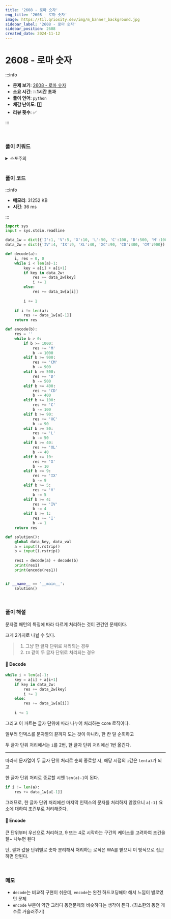 ```yaml
---
title: '2608 - 로마 숫자'
eng_title: '2608 - 로마 숫자'
image: https://til.qriosity.dev/img/m_banner_background.jpg
sidebar_label: '2608 - 로마 숫자'
sidebar_position: 2608
created_date: 2024-11-12
---
```


# 2608 - 로마 숫자

:::info

- **문제 보기**: [2608 - 로마 숫자](https://www.acmicpc.net/problem/2608)
- **소요 시간**: 💥**1시간 초과**
- **풀이 언어**: `python`
- **체감 난이도**: 3️⃣
- **리뷰 횟수**: ✅

:::

<br />

### 풀이 키워드

<details>
<summary>스포주의</summary>

`빡구현` `문자열`

</details>

<br />

### 풀이 코드

:::info

- **메모리**: 31252 KB
- **시간**: 36 ms

:::

```python
import sys
input = sys.stdin.readline

data_1w = dict({'I':1, 'V':5, 'X':10, 'L':50, 'C':100, 'D':500, 'M':1000})
data_2w = dict({'IV':4, 'IX':9, 'XL':40, 'XC':90, 'CD':400, 'CM':900})

def decode(a):
    i, res = 0, 0
    while i < len(a)-1:
        key = a[i] + a[i+1]
        if key in data_2w:
            res += data_2w[key]
            i += 1
        else:
            res += data_1w[a[i]]
            
        i += 1
    
    if i != len(a):
        res += data_1w[a[-1]]
    return res

def encode(b):
    res = ''
    while b > 0:
        if b >= 1000:
            res += 'M'
            b -= 1000
        elif b >= 900:
            res += 'CM'
            b -= 900
        elif b >= 500:
            res += 'D'
            b -= 500
        elif b >= 400:
            res += 'CD'
            b -= 400
        elif b >= 100:
            res += 'C'
            b -= 100
        elif b >= 90:
            res += 'XC'
            b -= 90
        elif b >= 50:
            res += 'L'
            b -= 50
        elif b >= 40:
            res += 'XL'
            b -= 40
        elif b >= 10:
            res += 'X'
            b -= 10
        elif b >= 9:
            res += 'IX'
            b -= 9
        elif b >= 5:
            res += 'V'
            b -= 5
        elif b >= 4:
            res += 'IV'
            b -= 4
        elif b >= 1:
            res += 'I'
            b -= 1
    return res

def solution():
    global data_key, data_val
    a = input().rstrip()
    b = input().rstrip()
    
    res1 = decode(a) + decode(b)
    print(res1)
    print(encode(res1))


if __name__ == '__main__':
    solution()
```

<br />

### 풀이 해설

문자열 패턴의 특징에 따라 다르게 처리하는 것이 관건인 문제이다.

크게 2가지로 나뉠 수 있다.

> 1. 그냥 한 글자 단위로 처리되는 경우
> 2. `IX` 같이 두 글자 단위로 처리되는 경우

#### 📌 Decode

```python
while i < len(a)-1:
    key = a[i] + a[i+1]
    if key in data_2w:
        res += data_2w[key]
        i += 1
    else:
        res += data_1w[a[i]]
        
    i += 1
```

그리고 이 파트는 글자 단위에 따라 나누어 처리하는 core 로직이다.

일부러 인덱스를 문자열의 끝까지 도는 것이 아니라, 한 칸 덜 순회하고

두 글자 단위 처리에서는 `i`를 2번, 한 글자 단위 처리에선 1번 옮긴다.

---

따라서 문자열이 두 글자 단위 처리로 순회 종료할 시, 해당 시점의 `i`값은 `len(a)`가 되고

한 글자 단위 처리로 종료할 시엔 `len(a)-1`이 된다.

```python
if i != len(a):
    res += data_1w[a[-1]]
```

그러므로, 한 글자 단위 처리에선 마지막 인덱스의 문자를 처리하지 않았으니 `a[-1]` 요소에 대하여 조건부로 처리해준다.

#### 📌 Encode

큰 단위부터 우선으로 처리하고, 9 또는 4로 시작하는 구간의 케이스를 고려하여 조건을 잘~ 나누면 된다

단, 결과 값을 단위별로 숫자 분리해서 처리하는 로직은 WA를 받으니 이 방식으로 접근하면 안된다.

<br />

### 메모

- `decode`는 비교적 구현이 쉬운데, `encode`는 완전 하드코딩해야 해서 느낌이 별로였던 문제
- `encode` 부분이 약간 그리디 동전문제와 비슷하다는 생각이 든다. (최소한의 동전 개수로 거슬러주기)